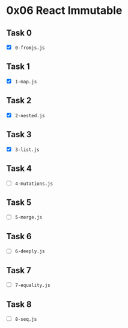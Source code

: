 # 0x06 React Immutable

## Task 0

- [x] `0-fromjs.js`

## Task 1

- [x] `1-map.js`

## Task 2

- [x] `2-nested.js`

## Task 3

- [x] `3-list.js`

## Task 4

- [ ] `4-mutations.js`

## Task 5

- [ ] `5-merge.js`

## Task 6

- [ ] `6-deeply.js`

## Task 7

- [ ] `7-equality.js`

## Task 8

- [ ] `8-seq.js`
